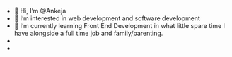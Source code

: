 - 👋 Hi, I’m @Ankeja
- 👀 I’m interested in web development and software development
- 🌱 I’m currently learning Front End Development in what little spare time I have alongside a full time job and family/parenting.
-
-

<!---
Ankeja/Ankeja is a ✨ special ✨ repository because its `README.md` (this file) appears on your GitHub profile.
You can click the Preview link to take a look at your changes.
--->
